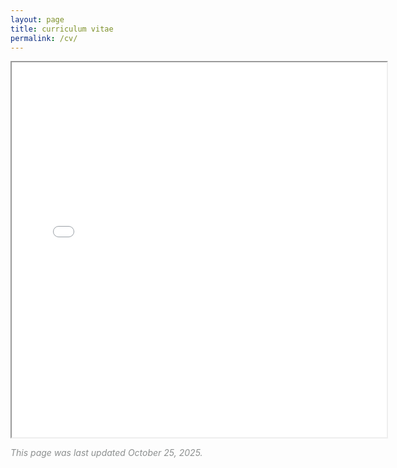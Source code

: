 ```yaml
---
layout: page
title: curriculum vitae
permalink: /cv/
---
```


<iframe src="../CV_ongoing.pdf" width="600" height="600"></iframe>

<span style="color:#8c8f8f">*This page was last updated October 25, 2025.*</span>